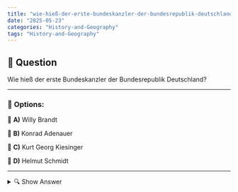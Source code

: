 ```yaml
---
title: "wie-hieß-der-erste-bundeskanzler-der-bundesrepublik-deutschland"
date: "2025-05-23"
categories: "History-and-Geography"
tags: "History-and-Geography"
---
```


## 📌 **Question**

Wie hieß der erste Bundeskanzler der Bundesrepublik Deutschland?



---

### 📝 **Options:**

🔘 **A)** Willy Brandt

🔘 **B)** Konrad Adenauer

🔘 **C)** Kurt Georg Kiesinger

🔘 **D)** Helmut Schmidt

---

<details>
  <summary>🔍 Show Answer</summary>

  <p>
💡  <b>Correct Answer:</b>  b
  </p>
  <p>
    📖<b>Explanation:</b>
    Die Bundesrepublik Deutschland wurde nach dem Zweiten Weltkrieg 1949 gegründet. In dieser Zeit war der Wiederaufbau und die Etablierung eines stabilen demokratischen Systems von zentraler Bedeutung. Der erste Bundeskanzler spielte eine entscheidende Rolle bei der Führung des Landes und der Integration Deutschlands in die westliche Welt. Zu den Aufgaben des Bundeskanzlers gehören die Regierungsgeschäfte, die Vertretung des Landes im Ausland und die politische Leitung. Diese Frage bezieht sich auf die historische Periode und die politische Entwicklung der frühen Jahre der Bundesrepublik. Konrad Adenauer war hierbei eine Schlüsselfigur.
  </p>
</details>
